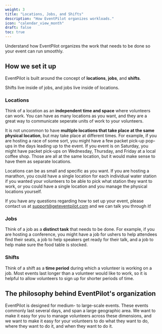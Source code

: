 ```yaml
---
weight: 3
title: "Locations, Jobs, and Shifts"
description: "How EventPilot organizes workloads."
icon: "calendar_view_month"
draft: false
toc: true
---
```


Understand how EventPilot organizes the work that needs to be done so your event can run smoothly.

## How we set it up

EventPilot is built around the concept of **locations**, **jobs**, and **shifts**.

Shifts live inside of jobs, and jobs live inside of locations.

### Locations

Think of a location as an **independent time and space** where volunteers can work. You can have as many locations as you want, and they are a great way to communicate seperate units of work to your volunteers.

It is not uncommon to have **multiple locations that take place at the same physical location**, but may take place at different times. For example, if you are hosting a race of some sort, you might have a few packet pick-up pop-ups in the days leading up to the event. If you event is on Saturday, you might have packet pick-ups on Wednesday, Thursday, and Friday at a local coffee shop. Those are all at the same location, but it would make sense to have them as separate locations.

Locations can be as small and specific as you want. If you are hosting a marathon, you could have a single location for each individual water station if you wanted your volunteers to be able to pick what station they want to work, or you could have a single location and you manage the physical locations yourself.

If you have any questions regarding how to set up your event, please contact us at support@geteventpilot.com and we can talk you through it!

### Jobs

Think of a job as a **distinct task** that needs to be done. For example, if you are hosting a conference, you might have a job for ushers to help attendees find their seats, a job to help speakers get ready for their talk, and a job to help make sure the food table is stocked.

### Shifts

Think of a shift as a **time period** during which a volunteer is working on a job. Most events last longer than a volunteer would like to work, so it is helpful to allow volunteers to sign up for shorter periods of time.

## The philosophy behind EventPilot's organization

EventPilot is designed for medium- to large-scale events. These events commonly last several days, and span a large geographic area. We want to make it easy for you to manage volunteers across these dimensions, and we want to make it easy for your volunteers to do what they want to do, where they want to do it, and when they want to do it.